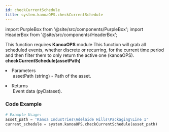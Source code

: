 ```yaml
---
id: checkCurrentSchedule
title: system.kanoaOPS.checkCurrentSchedule
---
```


import PurpleBox from '@site/src/components/PurpleBox';
import HeaderBox from '@site/src/components/HeaderBox';

<PurpleBox>This function requires <b>KanoaOPS</b> module</PurpleBox>
<HeaderBox header="Description">
    This function will grab all scheduled events, whether discrete or recurring, for the current time period and then filter them to only return the active one (kanoaOPS).
</HeaderBox>
<HeaderBox header="Syntax">
    <b>checkCurrentSchedule(assetPath)</b>
    <li>Parameters <br />
        <ul>
            assetPath (string) - Path of the asset.
        </ul>
    </li>
    <li>Returns <br />
        <ul>Event data (pyDataset).</ul>
    </li>
</HeaderBox>

### Code Example

```python
# Example Usage:
asset_path = 'Kanoa Industries\Adelaide Hills\Packaging\Line 1'
current_schedule = system.kanoaOPS.checkCurrentSchedule(asset_path)

